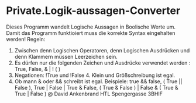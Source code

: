 # Private.Logik-aussagen-Converter
Dieses Programm wandelt Logische Aussagen in Boolische Werte um.
Damit das Programm funktioiert muss die korrekte Syntax eingehalten werden! 
Regeln:
1. Zwischen denn Logischen Operatoren, denn Logischen Ausdrücken und denn Klammern müssen Leerzeichen sein.
2. Es dürfen nur die folgenden Zeichen und Ausdrücke verwendet werden : True, False, &amp; |  !  ( ) 
3. Negationen: !True und !False  &#xA; 4. Klein und Größschreibung ist egal. 
5. Ob mann &amp; oder &amp;&amp; schreibt ist egal.
Beispiele:
true && false,    ( True || False ),   True | False | True & False,   ( True & False ) | False & ( True & True | False )
@ David Ankenbrand  HTL Spengergasse  3BHIF

